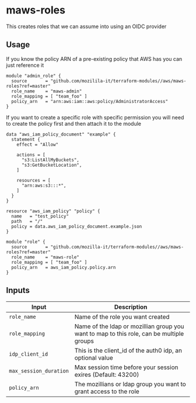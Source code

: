 # maws-roles
This creates roles that we can assume into using an OIDC provider

## Usage

If you know the policy ARN of a pre-existing policy that AWS has you can just reference it

```
module "admin_role" {
  source       = "github.com/mozilila-it/terraform-modules//aws/maws-roles?ref=master"
  role_name    = "maws-admin"
  role_mapping = [ "team_foo" ]
  policy_arn   = "arn:aws:iam::aws:policy/AdministratorAccess"
}
```

If you want to create a specific role with specific permission you will need to create
the policy first and then attach it to the module

```
data "aws_iam_policy_document" "example" {
  statement {
    effect = "Allow"

    actions = [
      "s3:ListAllMyBuckets",
      "s3:GetBucketLocation",
    ]

    resources = [
      "arn:aws:s3:::*",
    ]
  }
}

resource "aws_iam_policy" "policy" {
  name   = "test_policy"
  path   = "/"
  policy = data.aws_iam_policy_document.example.json
}

module "role" {
  source       = "github.com/mozilla-it/terraform-modules//aws/maws-roles?ref=master"
  role_name    = "maws-role"
  role_mapping = [ "team_foo" ]
  policy_arn   = aws_iam_policy.policy.arn
}
```

## Inputs

| Input                   | Description                                                                              |
|-------------------------|------------------------------------------------------------------------------------------|
| `role_name`             | Name of the role you want created                                                        |
| `role_mapping`          | Name of the ldap or mozillian group you want to map to this role, can be multiple groups |
| `idp_client_id`         | This is the client_id of the auth0 idp, an optional value                                |
| `max_session_duration`  | Max session time before your session exires (Default: 43200)                             |
| `policy_arn`            | The mozillians or ldap group you want to grant access to the role                        |
